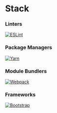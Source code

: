 Stack
======

### Linters

[![ESLint](/img/eslint-padded-90.png)](http://eslint.org/)

### Package Managers
[![Yarn](/img/yarn-padded-90.png)](https://yarnpkg.com/)

### Module Bundlers
[![Webpack](/img/webpack-padded-90.png)](https://webpack.github.io/)

### Frameworks
[![Bootstrap](/img/bootstrap-padded-90.png)](http://getbootstrap.com/)

